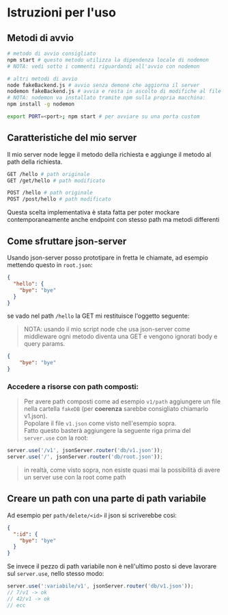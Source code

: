 # Istruzioni per l'uso
## Metodi di avvio
```sh
# metodo di avvio consigliato
npm start # questo metodo utilizza la dipendenza locale di nodemon
# NOTA: vedi sotto i commenti riguardandi all'avvio con nodemon

# altri metodi di avvio
node fakeBackend.js # avvio senza demone che aggiorna il server
nodemon fakeBackend.js # avvia e resta in ascolto di modifiche al file
# NOTA: nodemon va installato tramite npm sulla propria macchina:
npm install -g nodemon

export PORT=<port>; npm start # per avviare su una porta custom
```
## Caratteristiche del mio server
Il mio server node legge il metodo della richiesta e aggiunge il metodo al path della richiesta.
```sh
GET /hello # path originale
GET /get/hello # path modificato

POST /hello # path originale
POST /post/hello # path modificato
```
Questa scelta implementativa è stata fatta per poter mockare contemporaneamente anche endpoint con stesso path ma metodi differenti
## Come sfruttare json-server
Usando json-server posso prototipare in fretta le chiamate, ad esempio mettendo questo in `root.json`:
```json
{
  "hello": {
    "bye": "bye"
  }
}
```
se vado nel path `/hello` la GET mi restituisce l'oggetto seguente:
> NOTA: usando il mio script node che usa json-server come middleware ogni metodo diventa una GET e vengono ignorati body e query params.
```json
{
    "bye": "bye"
}
```
### Accedere a risorse con path composti:
> Per avere path composti come ad esempio `v1/path` aggiungere un file nella cartella `fakeDB` (per **coerenza** sarebbe consigliato chiamarlo v1.json).<br>
Popolare il file `v1.json` come visto nell'esempio sopra.<br>
Fatto questo basterà aggiungere la seguente riga prima del `server.use` con la root:
```js
server.use('/v1', jsonServer.router('db/v1.json'));
server.use('/', jsonServer.router('db/root.json'));
```
> in realtà, come visto sopra, non esiste quasi mai la possibilità di avere un server use con la root come path
## Creare un path con una parte di path variabile
Ad esempio per `path/delete/<id>` il json si scriverebbe così:
```json
{
  ":id": {
    "bye": "bye"
  }
}
```
Se invece il pezzo di path variabile non è nell'ultimo posto si deve lavorare sul `server.use`, nello stesso modo:
```js
server.use(':variabile/v1', jsonServer.router('db/v1.json'));
// 7/v1 -> ok
// 42/v1 -> ok
// ecc
```
